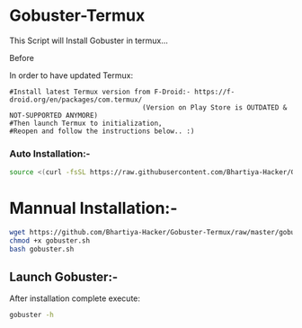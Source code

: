 # Gobuster-Termux
This Script will Install Gobuster in termux...

Before

In order to have updated Termux:

    #Install latest Termux version from F-Droid:- https://f-droid.org/en/packages/com.termux/ 
                                     (Version on Play Store is OUTDATED & NOT-SUPPORTED ANYMORE)
    #Then launch Termux to initialization,
    #Reopen and follow the instructions below.. :)


### Auto Installation:-

```bash
source <(curl -fsSL https://raw.githubusercontent.com/Bhartiya-Hacker/Gobuster-Termux/master/gobuster.sh) 
```
# Mannual Installation:-

```bash
wget https://github.com/Bhartiya-Hacker/Gobuster-Termux/raw/master/gobuster.sh
chmod +x gobuster.sh
bash gobuster.sh
```
## Launch Gobuster:-

After installation complete execute:
```bash
gobuster -h
```
